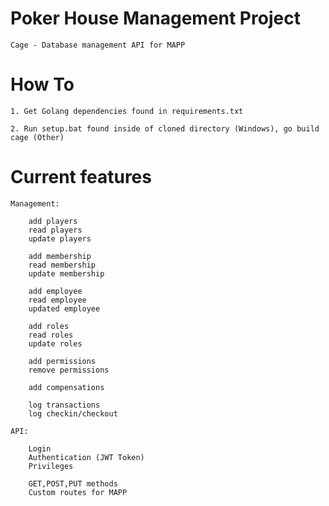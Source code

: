 ﻿# Poker House Management Project

    Cage - Database management API for MAPP

# How To

    1. Get Golang dependencies found in requirements.txt

    2. Run setup.bat found inside of cloned directory (Windows), go build cage (Other)


# Current features
    
    Management:

        add players
        read players
        update players
        
        add membership
        read membership
        update membership

        add employee
        read employee
        updated employee
        
        add roles
        read roles
        update roles
        
        add permissions
        remove permissions
        
        add compensations
        
        log transactions
        log checkin/checkout
        
    API:
        
        Login
        Authentication (JWT Token)
        Privileges
        
        GET,POST,PUT methods
        Custom routes for MAPP
        
    
